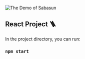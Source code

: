 ![The Demo of Sabasun](https://user-images.githubusercontent.com/79920728/208693756-f13ef5a3-c214-4caf-ba6f-be0483e198be.jpeg)

## React Project 🪜

In the project directory, you can run:

### `npm start`
